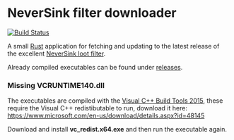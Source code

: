 # NeverSink filter downloader

[![Build Status](https://travis-ci.org/dhedegaard/neversink-filter-downloader.svg?branch=master)](https://travis-ci.org/dhedegaard/neversink-filter-downloader)

A small [Rust](https://www.rust-lang.org/) application for fetching and updating to the latest release of the excellent [NeverSink loot filter](https://github.com/NeverSinkDev/NeverSink-Filter).

Already compiled executables can be found under [releases](https://github.com/dhedegaard/neversink-filter-downloader/releases).

### Missing VCRUNTIME140.dll

The executables are compiled with the [Visual C++ Build Tools 2015](http://landinghub.visualstudio.com/visual-cpp-build-tools), these require the Visual C++ redistibutable to run, download it here:
<https://www.microsoft.com/en-us/download/details.aspx?id=48145>

Download and install **vc_redist.x64.exe** and then run the executable again.